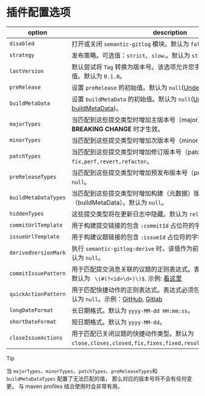 # 插件配置选项

| option | description |
| ------ | ----------- |
| `disabled` | 打开或关闭 `semantic-gitlog` 模块。默认为 `false`。 |
| `strategy` | 发布策略。可选值：`strict`、`slow`.。默认为 `strict`。 |
| `lastVersion` | 默认尝试将 `Tag` 转换为版本号。该选项允许您手工指定 `lastVersion` 的值。默认为 `0.1.0`。 |
| `preRelease` | 设置 `preRelease` 的初始值。默认为 `null`([Understand preRelease](https://github.com/skuzzle/semantic-version#usage))。  |
| `buildMetaData` | 设置 `buildMetaData` 的初始值。默认为 `null`([Understand buildMetaData](https://github.com/skuzzle/semantic-version#usage))。 |
| `majorTypes` | 当匹配到这些提交类型时增加主版本号（major）。默认仅当发现了 **BREAKING CHANGE** 时才生效。 |
| `minorTypes` | 当匹配到这些提交类型时增加次版本号（minor）。默认为 `feat`。 |
| `patchTypes` | 当匹配到这些提交类型时增加修订版本号（patch）。默认为 `fix,perf,revert,refactor`。 |
| `preReleaseTypes` | 当匹配到这些提交类型时增加预发布版本号（preRelease）。默认为 `null`。 |
| `buildMetaDataTypes` | 当匹配到这些提交类型时增加构建（元数据）版本号（buildMetaData）。默认为 `null`。 |
| `hiddenTypes` | 这些提交类型将在更新日志中隐藏。默认为 `release`。 |
| `commitUrlTemplate` | 用于构建提交链接的包含 `:commitId` 占位符的字符串。 |
| `issueUrlTemplate` | 用于构建议题链接的包含 `:issueId` 占位符的字符串。 |
| `derivedVersionMark` | 执行 `semantic-gitlog:derive` 时，该值作为前缀与版本号一起输出。默认为 `null`。 |
| `commitIssuePattern` | 用于匹配提交消息关联的议题的正则表达式。表达式必须包含 `id` 组名。默认为 ` \(#(?<id>\d+)\)$`. 示例: [看这里](https://regex101.com/r/MAg185/1/) |
| `quickActionPattern` | 用于匹配快捷动作的正则表达式。表达式必须包含 `action` 和 `id` 组名。默认为 `null`。示例：[GitHub](https://regex101.com/r/8Ri0cJ/1), [Gitlab](https://regex101.com/r/8FopGS/1/) |
| `longDateFormat` | 长日期格式。默认为 `yyyy-MM-dd HH:mm:ss`。 |
| `shortDateFormat` | 短日期格式。默认为 `yyyy-MM-dd`。 |
| `closeIssueActions` | 用于匹配已关闭议题的快捷动作类型。默认为 `close,closes,closed,fix,fixes,fixed,resolve,resolves,resolved`。 |

> [!TIP]
> 当 `majorTypes`、`minorTypes`、`patchTypes`、`preReleaseTypes`和`buildMetaDataTypes` 配置了无法匹配的值， 那么对应的版本号将不会有任何变更。
> 与 maven profiles 结合使用时会非常有用。
